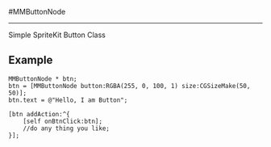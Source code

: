 #MMButtonNode

----
Simple SpriteKit Button Class



## Example

	
	MMButtonNode * btn;	
    btn = [MMButtonNode button:RGBA(255, 0, 100, 1) size:CGSizeMake(50, 50)];
    btn.text = @"Hello, I am Button";
    
    [btn addAction:^{
        [self onBtnClick:btn];
        //do any thing you like;
    }];
   
    
    
    
    
    

    
